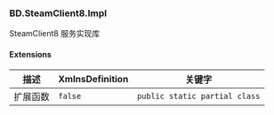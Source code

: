 ### BD.SteamClient8.Impl
SteamClient8 服务实现库

#### Extensions
| 描述 | XmlnsDefinition | 关键字 |
| ----------- | ----------- | ----------- |
| 扩展函数 | ```false``` | ```public static partial class``` |